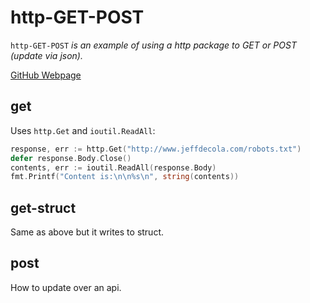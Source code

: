 # http-GET-POST

`http-GET-POST` _is an example of
using a http package to GET or POST (update via json)._

[GitHub Webpage](https://jeffdecola.github.io/my-go-examples/)

## get

Uses `http.Get`  and `ioutil.ReadAll`:

```go
response, err := http.Get("http://www.jeffdecola.com/robots.txt")
defer response.Body.Close()
contents, err := ioutil.ReadAll(response.Body)
fmt.Printf("Content is:\n\n%s\n", string(contents))
```

## get-struct

Same as above but it writes to struct.

## post

How to update over an api.